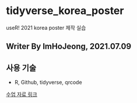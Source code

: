 # tidyverse_korea_poster

useR! 2021 korea poster 제작 실습

## Writer By ImHoJeong, 2021.07.09

## 사용 기술 

- R, Github, tidyverse, qrcode 

[수업 자료 링크](https://hackmd.io/S9_o8J54Tgq8m7hP-Np6cQ?both)